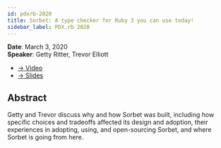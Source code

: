 ```yaml
---
id: pdxrb-2020
title: Sorbet: A type checker for Ruby 3 you can use today!
sidebar_label: PDX.rb 2020
---
```


**Date**: March 3, 2020\
**Speaker**: Getty Ritter, Trevor Elliott

- [→ Video](https://www.youtube.com/watch?v=GVe3yv35__4)
- [→ Slides](https://sorbet.run/talks/PdxRb2020/#/)

## Abstract

Getty and Trevor discuss why and how Sorbet was built, including how specific
choices and tradeoffs affected its design and adoption, their experiences in
adopting, using, and open-sourcing Sorbet, and where Sorbet is going from here.
